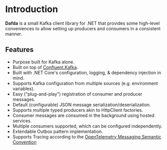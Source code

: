 # Introduction

__Dafda__ is a small Kafka client library for .NET that provides some high-level conveniences to allow setting up producers and consumers in a consistent manner.

## Features

* Purpose built for Kafka alone.
* Built on top of [Confluent.Kafka](https://docs.confluent.io/current/clients/dotnet.html).
* Built with .NET Core's configuration, logging, & dependency injection in mind.
* Supports Kafka configuration from multiple sources (e.g. environment variables).
* Easy ("plug-and-play") registration of consumer and producer messages.
* Default (configurable) JSON message serialization/deserialization.
* Supports multiple typed producers akin to HttpClient factories.
* Consumer messages are consumed in the background using hosted services.
* Multiple consumers supported, which can be configured independently.
* Extendable Outbox pattern implementation.
* Supports Tracing according to the [OpenTelemetry Messaging Semantic Convention](https://opentelemetry.io/docs/specs/semconv/messaging/kafka/)

